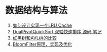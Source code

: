 # 数据结构与算法


1. [如何设计实现一个LRU Cache](http://yikun.github.io/2015/04/03/%E5%A6%82%E4%BD%95%E8%AE%BE%E8%AE%A1%E5%AE%9E%E7%8E%B0%E4%B8%80%E4%B8%AALRU-Cache%EF%BC%9F/)
1. [DualPivotQuickSort 双轴快速排序 源码 笔记](https://www.jianshu.com/p/6d26d525bb96)
1. [红黑树和AVL树的比较](https://blog.csdn.net/hustyangju/article/details/27214251)
1. [BloomFilter原理，实现及优化](http://oserror.com/backend/bloomfilter/)





